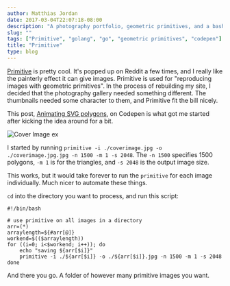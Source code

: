 ```yaml
---
author: Matthias Jordan
date: 2017-03-04T22:07:18-08:00
description: "A photography portfolio, geometric primitives, and a bash script."
slug: ""
tags: ["Primitive", "golang", "go", "geometric primitives", "codepen"]
title: "Primitive"
type: blog
---
```

[Primitive](https://github.com/fogleman/primitive) is pretty cool. It's popped up on Reddit a few times, and I really like the painterly effect it can give images. Primitive is used for "reproducing images with geometric primitives". In the process of rebuilding my site, I decided that the photography gallery needed something different. The thumbnails needed some character to them, and Primitive fit the bill nicely.

This post, [Animating SVG polygons](https://codepen.io/nsayenko/post/animating-svg-polygons-tutorial), on Codepen is what got me started after kicking the idea around for a bit.

![Cover Image ex](/assets/coverimage_people.jpg#floatright-md)

I started by running `primitive -i ./coverimage.jpg -o ./coverimage.jpg.jpg -n 1500 -m 1 -s 2048`. The `-n 1500` specifies 1500 polygons, `-m 1` is for the triangles, and `-s 2048` is the output image size.

This works, but it would take forever to run the `primitive` for each image individually. Much nicer to automate these things.

`cd` into the directory you want to process, and run this script:

```
#!/bin/bash

# use primitive on all images in a directory
arr=(*)
arraylength=${#arr[@]}
workend=$(($arraylength))
for ((i=0; i<$workend; i++)); do
    echo "saving ${arr[$i]}"
    primitive -i ./${arr[$i]} -o ./${arr[$i]}.jpg -n 1500 -m 1 -s 2048
done
```

And there you go. A folder of however many primitive images you want.
